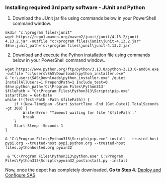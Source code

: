 ### Installing required 3rd party software - JUnit and Python

1.  Download the  JUnit jar file using commands below in your PowerShell command window.
```
mkdir "c:\program files\junit"
wget https://repo1.maven.org/maven2/junit/junit/4.13.2/junit-4.13.2.jar -outfile "c:\program files\junit\junit-4.13.2.jar"
$Env:junit_path='c:\program files\junit\junit-4.13.2.jar'
```
2.  Download and execute the Python installation file using commands below in your PowerShell command window..  
```
wget https://www.python.org/ftp/python/3.13.0/python-3.13.0-amd64.exe -outfile "c:\users\SAS\Downloads\python_installer.exe"
& "c:\users\SAS\Downloads\python_installer.exe" /quiet InstallAllUsers=1 PrependPath=1 Include_test=0
$Env:python_path='C:\Program Files\Python313'
$filePath = "C:\Program Files\Python313\Scripts\pip.exe"
$startTime = Get-Date
while (!(Test-Path -Path $filePath)) {
    if ((New-TimeSpan -Start $startTime -End (Get-Date)).TotalSeconds -gt 300) {
        Write-Error "Timeout waiting for file '$filePath'."
        break
    }
    Start-Sleep -Seconds 1
}
```
```
& "C:\Program Files\Python313\Scripts\pip.exe" install --trusted-host pypi.org --trusted-host pypi.python.org --trusted-host files.pythonhosted.org pywin32
```
```
 & "C:\Program Files\Python313\python.exe" C:\Program Files\Python313\Scripts\pywin32_postinstall.py -install
```
Now, once the depot has completely downloaded, **Go to Step 4.** [Deploy and Configure SAS](Deploy_and_Configure.md)
